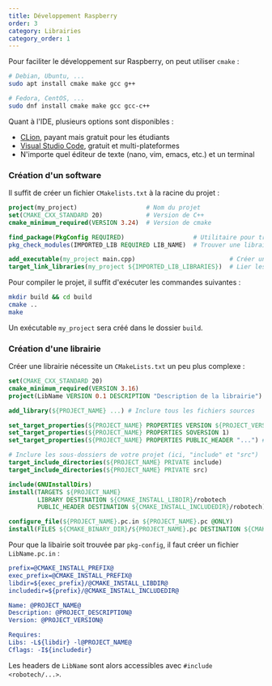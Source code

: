 ```yaml
---
title: Développement Raspberry
order: 3
category: Librairies
category_order: 1
---
```


Pour faciliter le développement sur Raspberry, on peut utiliser `cmake` :
```bash
# Debian, Ubuntu, ...
sudo apt install cmake make gcc g++

# Fedora, CentOS, ...
sudo dnf install cmake make gcc gcc-c++
```

Quant à l'IDE, plusieurs options sont disponibles :
- [CLion](https://www.jetbrains.com/clion/), payant mais gratuit pour les étudiants
- [Visual Studio Code](https://code.visualstudio.com/), gratuit et multi-plateformes
- N'importe quel éditeur de texte (nano, vim, emacs, etc.) et un terminal

### Création d'un software

Il suffit de créer un fichier `CMakelists.txt` à la racine du projet :
```cmake
project(my_project)                   # Nom du projet
set(CMAKE_CXX_STANDARD 20)            # Version de C++
cmake_minimum_required(VERSION 3.24)  # Version de cmake

find_package(PkgConfig REQUIRED)                   # Utilitaire pour trouver des librairies
pkg_check_modules(IMPORTED_LIB REQUIRED LIB_NAME)  # Trouver une librairie "LIB_NAME"

add_executable(my_project main.cpp)                          # Créer un exécutable
target_link_libraries(my_project ${IMPORTED_LIB_LIBRARIES})  # Lier les librairies
```

Pour compiler le projet, il suffit d'exécuter les commandes suivantes :
```bash
mkdir build && cd build
cmake ..
make
```

Un exécutable `my_project` sera créé dans le dossier `build`.


### Création d'une librairie

Créer une librairie nécessite un `CMakeLists.txt` un peu plus complexe :
```cmake
set(CMAKE_CXX_STANDARD 20)
cmake_minimum_required(VERSION 3.16)
project(LibName VERSION 0.1 DESCRIPTION "Description de la librairie") # Nom de la librairie (ici, "LibName")

add_library(${PROJECT_NAME} ...) # Inclure tous les fichiers sources

set_target_properties(${PROJECT_NAME} PROPERTIES VERSION ${PROJECT_VERSION})
set_target_properties(${PROJECT_NAME} PROPERTIES SOVERSION 1)
set_target_properties(${PROJECT_NAME} PROPERTIES PUBLIC_HEADER "...") # Inclure tous les headers publics séparés par des ";"

# Inclure les sous-dossiers de votre projet (ici, "include" et "src")
target_include_directories(${PROJECT_NAME} PRIVATE include)
target_include_directories(${PROJECT_NAME} PRIVATE src)

include(GNUInstallDirs)
install(TARGETS ${PROJECT_NAME}
        LIBRARY DESTINATION ${CMAKE_INSTALL_LIBDIR}/robotech
        PUBLIC_HEADER DESTINATION ${CMAKE_INSTALL_INCLUDEDIR}/robotech)

configure_file(${PROJECT_NAME}.pc.in ${PROJECT_NAME}.pc @ONLY)
install(FILES ${CMAKE_BINARY_DIR}/${PROJECT_NAME}.pc DESTINATION ${CMAKE_INSTALL_DATAROOTDIR}/pkgconfig)
```

Pour que la libairie soit trouvée par `pkg-config`, il faut créer un fichier `LibName.pc.in` :
```cmake
prefix=@CMAKE_INSTALL_PREFIX@
exec_prefix=@CMAKE_INSTALL_PREFIX@
libdir=${exec_prefix}/@CMAKE_INSTALL_LIBDIR@
includedir=${prefix}/@CMAKE_INSTALL_INCLUDEDIR@

Name: @PROJECT_NAME@
Description: @PROJECT_DESCRIPTION@
Version: @PROJECT_VERSION@

Requires:
Libs: -L${libdir} -l@PROJECT_NAME@
Cflags: -I${includedir}
```

Les headers de `LibName` sont alors accessibles avec `#include <robotech/...>`.